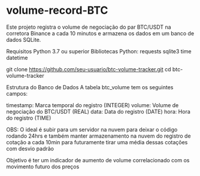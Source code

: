# volume-record-BTC
Este projeto registra o volume de negociação do par BTC/USDT na corretora Binance a cada 10 minutos e armazena os dados em um banco de dados SQLite.

Requisitos
Python 3.7 ou superior
Bibliotecas Python:
requests
sqlite3
time
datetime

git clone https://github.com/seu-usuario/btc-volume-tracker.git
cd btc-volume-tracker

Estrutura do Banco de Dados
A tabela btc_volume tem os seguintes campos:

timestamp: Marca temporal do registro (INTEGER)
volume: Volume de negociação do BTC/USDT (REAL)
data: Data do registro (DATE)
hora: Hora do registro (TIME)


OBS: O ideal é subir para um servidor na nuvem para deixar o código rodando 24hrs e também manter armazenamento na nuvem do registro de cotação a cada 10min para futuramente tirar uma média dessas cotações com desvio padrão

Objetivo é ter um indicador de aumento de volume correlacionado com os movimento futuro dos preços 
